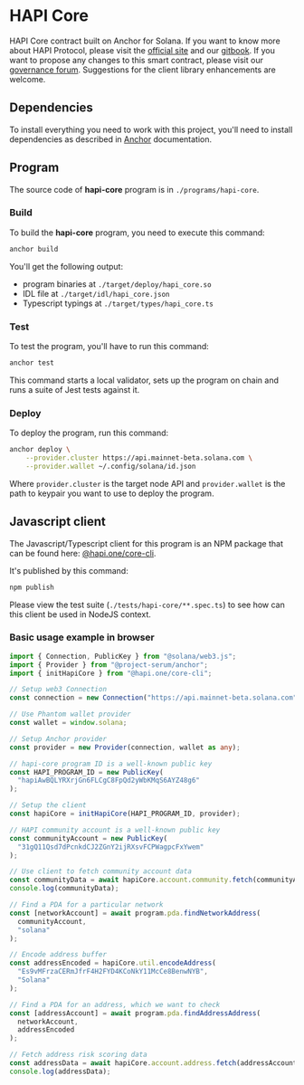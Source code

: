 # HAPI Core

HAPI Core contract built on Anchor for Solana. If you want to know more about HAPI Protocol, please visit the [official site](https://hapi.one/) and our [gitbook](https://hapi-one.gitbook.io/hapi-protocol). If you want to propose any changes to this smart contract, please visit our [governance forum](https://gov.hapi.one/). Suggestions for the client library enhancements are welcome.

## Dependencies

To install everything you need to work with this project, you'll need to install dependencies as described in [Anchor](https://www.anchor-lang.com/docs/installation) documentation.

## Program

The source code of **hapi-core** program is in `./programs/hapi-core`.

### Build

To build the **hapi-core** program, you need to execute this command:

```sh
anchor build
```

You'll get the following output:

- program binaries at `./target/deploy/hapi_core.so`
- IDL file at `./target/idl/hapi_core.json`
- Typescript typings at `./target/types/hapi_core.ts`

### Test

To test the program, you'll have to run this command:

```sh
anchor test
```

This command starts a local validator, sets up the program on chain and runs a suite of Jest tests against it.

### Deploy

To deploy the program, run this command:

```sh
anchor deploy \
    --provider.cluster https://api.mainnet-beta.solana.com \
    --provider.wallet ~/.config/solana/id.json
```

Where `provider.cluster` is the target node API and `provider.wallet` is the path to keypair you want to use to deploy the program.

## Javascript client

The Javascript/Typescript client for this program is an NPM package that can be found here: [@hapi.one/core-cli](https://www.npmjs.com/package/@hapi.one/core-cli).

It's published by this command:

```sh
npm publish
```

Please view the test suite (`./tests/hapi-core/**.spec.ts`) to see how can this client be used in NodeJS context.

### Basic usage example in browser

```typescript
import { Connection, PublicKey } from "@solana/web3.js";
import { Provider } from "@project-serum/anchor";
import { initHapiCore } from "@hapi.one/core-cli";

// Setup web3 Connection
const connection = new Connection("https://api.mainnet-beta.solana.com");

// Use Phantom wallet provider
const wallet = window.solana;

// Setup Anchor provider
const provider = new Provider(connection, wallet as any);

// hapi-core program ID is a well-known public key
const HAPI_PROGRAM_ID = new PublicKey(
  "hapiAwBQLYRXrjGn6FLCgC8FpQd2yWbKMqS6AYZ48g6"
);

// Setup the client
const hapiCore = initHapiCore(HAPI_PROGRAM_ID, provider);

// HAPI community account is a well-known public key
const communityAccount = new PublicKey(
  "31gQ11Qsd7dPcnkdCJ2ZGnY2ijRXsvFCPWagpcFxYwem"
);

// Use client to fetch community account data
const communityData = await hapiCore.account.community.fetch(communityAccount);
console.log(communityData);

// Find a PDA for a particular network
const [networkAccount] = await program.pda.findNetworkAddress(
  communityAccount,
  "solana"
);

// Encode address buffer
const addressEncoded = hapiCore.util.encodeAddress(
  "Es9vMFrzaCERmJfrF4H2FYD4KCoNkY11McCe8BenwNYB",
  "Solana"
);

// Find a PDA for an address, which we want to check
const [addressAccount] = await program.pda.findAddressAddress(
  networkAccount,
  addressEncoded
);

// Fetch address risk scoring data
const addressData = await hapiCore.account.address.fetch(addressAccount);
console.log(addressData);
```
